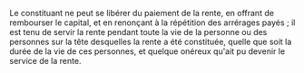   
 Le constituant ne peut se libérer du paiement de la rente, en offrant de rembourser le capital, et en renonçant à la répétition des arrérages payés ; il est tenu de servir la rente pendant toute la vie de la personne ou des personnes sur la tête desquelles la rente a été constituée, quelle que soit la durée de la vie de ces personnes, et quelque onéreux qu'ait pu devenir le service de la rente.  

  
